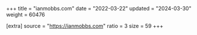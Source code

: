 +++
title = "ianmobbs.com"
date = "2022-03-22"
updated = "2024-03-30"
weight = 60476

[extra]
source = "https://ianmobbs.com"
ratio = 3
size = 59
+++
